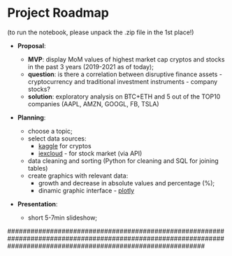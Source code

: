 # Project Roadmap

(to run the notebook, please unpack the .zip file in the 1st place!)

* **Proposal**: 
    * **MVP**: display MoM values of highest market cap cryptos and stocks in the past 3 years (2019-2021 as of today);
    * **question**: is there a correlation between disruptive finance assets - cryptocurrency and traditional investment instruments - company stocks? 
    * **solution**: exploratory analysis on BTC+ETH and 5 out of the TOP10 companies (AAPL, AMZN, GOOGL, FB, TSLA) 
   
* **Planning**: 
    * choose a topic;
    * select data sources:
        * [kaggle](https://www.kaggle.com/tencars/392-crypto-currency-pairs-at-minute-resolution) for cryptos  
        * [iexcloud](https://iexcloud.io/ ) - for stock market (via API)
    * data cleaning and sorting (Python for cleaning and SQL for joining tables)
    * create graphics with relevant data:
        * growth and decrease in absolute values and percentage (%);
        * dinamic graphic interface - [plotly](https://plotly.com/python/plotly-express/) 
        
 * **Presentation**: 
    * short 5-7min slideshow;

###################################################################################################################################################################
